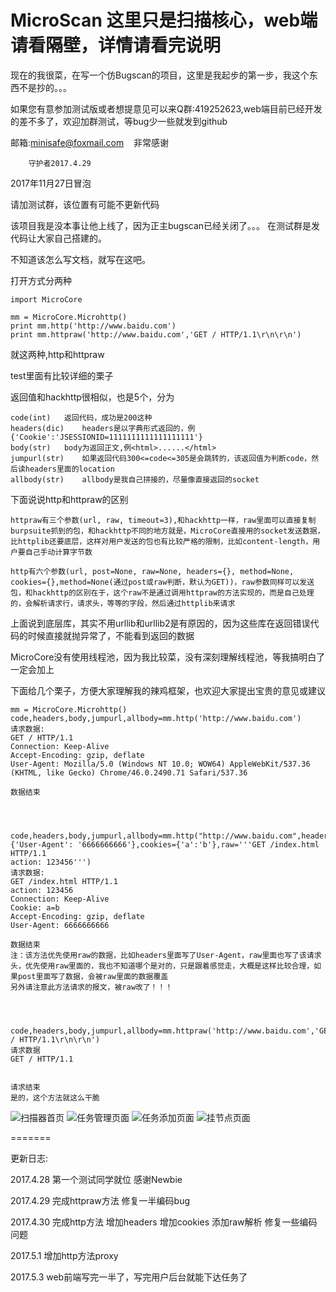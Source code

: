 # MicroScan 这里只是扫描核心，web端请看隔壁，详情请看完说明

现在的我很菜，在写一个仿Bugscan的项目，这里是我起步的第一步，我这个东西不是抄的。。。

如果您有意参加测试版或者想提意见可以来Q群:419252623,web端目前已经开发的差不多了，欢迎加群测试，等bug少一些就发到github

邮箱:minisafe@foxmail.com	    非常感谢

		守护者2017.4.29

2017年11月27日冒泡


请加测试群，该位置有可能不更新代码


该项目我是没本事让他上线了，因为正主bugscan已经关闭了。。。 在测试群是发代码让大家自己搭建的。



不知道该怎么写文档，就写在这吧。

打开方式分两种

	import MicroCore
	
	mm = MicroCore.Microhttp()
	print mm.http('http://www.baidu.com')
	print mm.httpraw('http://www.baidu.com','GET / HTTP/1.1\r\n\r\n')

就这两种,http和httpraw

test里面有比较详细的栗子

返回值和hackhttp很相似，也是5个，分为
	
	code(int)	返回代码，成功是200这种
	headers(dic)	headers是以字典形式返回的，例{'Cookie':'JSESSIONID=1111111111111111111'}
	body(str)	body为返回正文,例<html>......</html>
	jumpurl(str)	如果返回代码300<=code<=305是会跳转的，该返回值为判断code，然后读headers里面的location
	allbody(str)	allbody是我自己拼接的，尽量像直接返回的socket




下面说说http和httpraw的区别

	httpraw有三个参数(url, raw, timeout=3),和hackhttp一样，raw里面可以直接复制burpsuite抓到的包，和hackhttp不同的地方就是，MicroCore直接用的socket发送数据，比httplib还要底层，这样对用户发送的包也有比较严格的限制，比如content-length，用户要自己手动计算字节数

	http有六个参数(url, post=None, raw=None, headers={}, method=None, cookies={},method=None(通过post或raw判断，默认为GET))，raw参数同样可以发送包，和hackhttp的区别在于，这个raw不是通过调用httpraw的方法实现的，而是自己处理的，会解析请求行，请求头，等等的字段，然后通过httplib来请求





上面说到底层库，其实不用urllib和urllib2是有原因的，因为这些库在返回错误代码的时候直接就抛异常了，不能看到返回的数据

MicroCore没有使用线程池，因为我比较菜，没有深刻理解线程池，等我搞明白了一定会加上





下面给几个栗子，方便大家理解我的辣鸡框架，也欢迎大家提出宝贵的意见或建议


	mm = MicroCore.Microhttp()
	code,headers,body,jumpurl,allbody=mm.http('http://www.baidu.com')
	请求数据:
	GET / HTTP/1.1
	Connection: Keep-Alive
	Accept-Encoding: gzip, deflate
	User-Agent: Mozilla/5.0 (Windows NT 10.0; WOW64) AppleWebKit/537.36 (KHTML, like Gecko) Chrome/46.0.2490.71 Safari/537.36
	
	数据结束




	code,headers,body,jumpurl,allbody=mm.http("http://www.baidu.com",headers={'User-Agent': '6666666666'},cookies={'a':'b'},raw='''GET /index.html HTTP/1.1
	action: 123456''')
	请求数据:
	GET /index.html HTTP/1.1
	action: 123456
	Connection: Keep-Alive
	Cookie: a=b
	Accept-Encoding: gzip, deflate
	User-Agent: 6666666666
	
	数据结束
	注：该方法优先使用raw的数据，比如headers里面写了User-Agent，raw里面也写了该请求头，优先使用raw里面的，我也不知道哪个是对的，只是跟着感觉走，大概是这样比较合理，如果post里面写了数据，会被raw里面的数据覆盖
	另外请注意此方法请求的报文，被raw改了！！！




	code,headers,body,jumpurl,allbody=mm.httpraw('http://www.baidu.com','GET / HTTP/1.1\r\n\r\n')
	请求数据
	GET / HTTP/1.1
	
	
	请求结束
	是的，这个方法就这么干脆


![扫描器首页](https://raw.githubusercontent.com/MiniSafe/microscan/master/pic/index.png)
![任务管理页面](https://raw.githubusercontent.com/MiniSafe/microscan/master/pic/scan.png)
![任务添加页面](https://raw.githubusercontent.com/MiniSafe/microscan/master/pic/Tasks.png)
![挂节点页面](https://raw.githubusercontent.com/MiniSafe/microscan/master/pic/command.png)

=======

更新日志:

2017.4.28 第一个测试同学就位 感谢Newbie


2017.4.29 完成httpraw方法
修复一半编码bug


2017.4.30 完成http方法
增加headers
增加cookies
添加raw解析
修复一些编码问题


2017.5.1 增加http方法proxy


2017.5.3 web前端写完一半了，写完用户后台就能下达任务了
